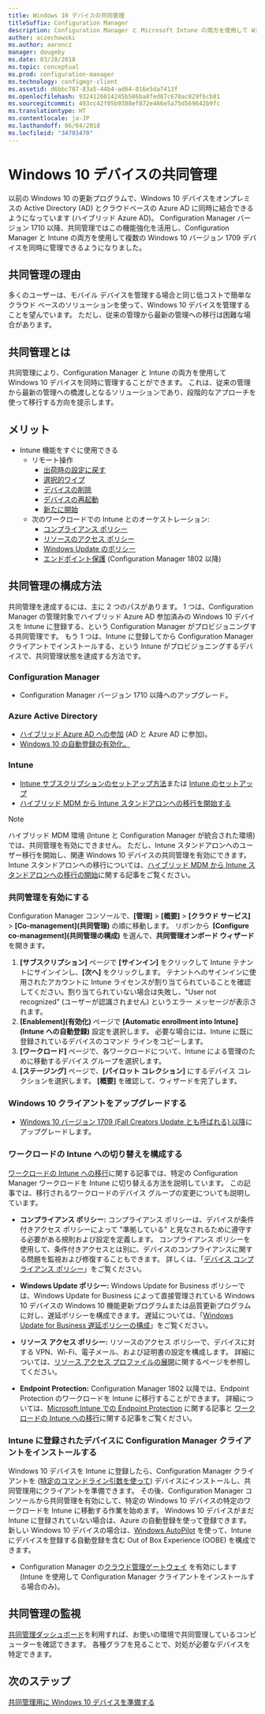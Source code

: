 ```yaml
---
title: Windows 10 デバイスの共同管理
titleSuffix: Configuration Manager
description: Configuration Manager と Microsoft Intune の両方を使用して Windows 10 デバイスを同時に管理する方法について説明します。
author: aczechowski
ms.author: aaroncz
manager: dougeby
ms.date: 03/28/2018
ms.topic: conceptual
ms.prod: configuration-manager
ms.technology: configmgr-client
ms.assetid: d6bbc787-83a5-44b4-ad64-016e5da7413f
ms.openlocfilehash: 9324126014245b586ba8fed87c670ac829f6cb81
ms.sourcegitcommit: 493cc42f05b9388ef872e466e5a75d569642b9fc
ms.translationtype: HT
ms.contentlocale: ja-JP
ms.lasthandoff: 06/04/2018
ms.locfileid: "34703470"
---
```

# <a name="co-management-for-windows-10-devices"></a>Windows 10 デバイスの共同管理    
 以前の Windows 10 の更新プログラムで、Windows 10 デバイスをオンプレミスの Active Directory (AD) とクラウドベースの Azure AD に同時に結合できるようになっています (ハイブリッド Azure AD)。 Configuration Manager バージョン 1710 以降、共同管理ではこの機能強化を活用し、Configuration Manager と Intune の両方を使用して複数の Windows 10 バージョン 1709 デバイスを同時に管理できるようになりました。 <!-- 1350871 -->
## <a name="why-co-management"></a>共同管理の理由
多くのユーザーは、モバイル デバイスを管理する場合と同じ低コストで簡単なクラウド ベースのソリューションを使って、Windows 10 デバイスを管理することを望んでいます。 ただし、従来の管理から最新の管理への移行は困難な場合があります。  
## <a name="what-is-co-management"></a>共同管理とは
共同管理により、Configuration Manager と Intune の両方を使用して Windows 10 デバイスを同時に管理することができます。 これは、従来の管理から最新の管理への橋渡しとなるソリューションであり、段階的なアプローチを使って移行する方向を提示します。

## <a name="benefits"></a>メリット 
- Intune 機能をすぐに使用できる 
    - リモート操作
        - [出荷時の設定に戻す](https://docs.microsoft.com/intune/devices-wipe#factory-reset)
        - [選択的ワイプ](https://docs.microsoft.com/intune/apps-selective-wipe)
        - [デバイスの削除](https://docs.microsoft.com/intune/devices-wipe#delete-devices-from-the-azure-active-directory-portal)
        - [デバイスの再起動](https://docs.microsoft.com/intune/device-restart)
        - [新たに開始](https://docs.microsoft.com/intune/device-fresh-start)
    - 次のワークロードでの Intune とのオーケストレーション:
        - [コンプライアンス ポリシー](https://docs.microsoft.com/intune/device-compliance-get-started)
        - [リソースのアクセス ポリシー](https://docs.microsoft.com/intune/device-profiles)
        - [Windows Update のポリシー](https://docs.microsoft.com/intune/windows-update-for-business-configure)
        - [エンドポイント保護](https://docs.microsoft.com/en-us/intune/endpoint-protection-windows-10) (Configuration Manager 1802 以降) <!-- 1357365 -->
    
## <a name="how-to-configure-co-management"></a>共同管理の構成方法
共同管理を達成するには、主に 2 つのパスがあります。 1 つは、Configuration Manager の管理対象でハイブリッド Azure AD 参加済みの Windows 10 デバイスを Intune に登録する、という Configuration Manager がプロビジョニングする共同管理です。 もう 1 つは、Intune に登録してから Configuration Manager クライアントでインストールする、という Intune がプロビジョニングするデバイスで、共同管理状態を達成する方法です。

### <a name="configuration-manager"></a>**Configuration Manager**
 -  Configuration Manager バージョン 1710 以降へのアップグレード。


### <a name="azure-active-directory"></a>**Azure Active Directory**
  - [ハイブリッド Azure AD への参加](https://docs.microsoft.com/azure/active-directory/device-management-hybrid-azuread-joined-devices-setup) (AD と Azure AD に参加)。
  - [Windows 10 の自動登録の有効化。](https://docs.microsoft.com/intune/windows-enroll)


### <a name="intune"></a>**Intune**
 - [Intune サブスクリプションのセットアップ方法](/sccm/mdm/deploy-use/configure-intune-subscription)または [Intune のセットアップ](/intune/setup-steps)  
 - [ハイブリッド MDM から Intune スタンドアロンへの移行を開始する](/sccm/mdm/deploy-use/migrate-hybridmdm-to-intunesa)  

> [!Note]  
> ハイブリッド MDM 環境 (Intune と Configuration Manager が統合された環境) では、共同管理を有効にできません。 ただし、Intune スタンドアロンへのユーザー移行を開始し、関連 Windows 10 デバイスの共同管理を有効にできます。 Intune スタンドアロンへの移行については、[ハイブリッド MDM から Intune スタンドアロンへの移行の開始](/sccm/mdm/deploy-use/migrate-hybridmdm-to-intunesa)に関する記事をご覧ください。  


### <a name="enable-co-management"></a>共同管理を有効にする 
 Configuration Manager コンソールで、**[管理]** > **[概要]** > **[クラウド サービス]** > **[Co-management]\(共同管理\)** の順に移動します。 リボンから  **[Configure co-management]\(共同管理の構成\)** を選んで、**共同管理オンボード ウィザード**を開きます。 
   
1. **[サブスクリプション]** ページで **[サインイン]** をクリックして Intune テナントにサインインし、**[次へ]** をクリックします。 テナントへのサインインに使用されたアカウントに Intune ライセンスが割り当てられていることを確認してください。割り当てられていない場合は失敗し、"User not recognized" (ユーザーが認識されません) というエラー メッセージが表示されます。   
2. **[Enablement]\(有効化\)** ページで **[Automatic enrollment into Intune]\(Intune への自動登録\)** 設定を選択します。 必要な場合には、Intune に既に登録されているデバイスのコマンド ラインをコピーします。 
3. **[ワークロード]** ページで、各ワークロードについて、Intune による管理のために移動するデバイス グループを選択します。
4. **[ステージング]** ページで、**[パイロット コレクション]** にするデバイス コレクションを選択します。 **[概要]** を確認して、ウィザードを完了します。 

### <a name="upgrade-windows-10-client"></a>Windows 10 クライアントをアップグレードする
- [Windows 10 バージョン 1709 (Fall Creators Update とも呼ばれる) 以降](/sccm/osd/deploy-use/manage-windows-as-a-service)にアップグレードします。

### <a name="configure-workloads-to-switch-to-intune"></a>ワークロードの Intune への切り替えを構成する 
[ワークロードの Intune への移行](/sccm/core/clients/manage/co-management-switch-workloads#Workloads-able-to-be-transitioned-to-Intune)に関する記事では、特定の Configuration Manager ワークロードを Intune に切り替える方法を説明しています。 この記事では、移行されるワークロードのデバイス グループの変更についても説明しています。

- **コンプライアンス ポリシー:** コンプライアンス ポリシーは、デバイスが条件付きアクセス ポリシーによって "準拠している" と見なされるために遵守する必要がある規則および設定を定義します。 コンプライアンス ポリシーを使用して、条件付きアクセスとは別に、デバイスのコンプライアンスに関する問題を監視および修復することもできます。 詳しくは、「[デバイス コンプライアンス ポリシー](https://docs.microsoft.com/intune/device-compliance-get-started)」をご覧ください。  

- **Windows Update ポリシー:** Windows Update for Business ポリシーでは、Windows Update for Business によって直接管理されている Windows 10 デバイスの Windows 10 機能更新プログラムまたは品質更新プログラムに対し、遅延ポリシーを構成できます。 遅延については、「[Windows Update for Business 遅延ポリシーの構成](https://docs.microsoft.com/intune/windows-update-for-business-configure)」をご覧ください。  

- **リソース アクセス ポリシー:** リソースのアクセス ポリシーで、デバイスに対する VPN、Wi-Fi、電子メール、および証明書の設定を構成します。 詳細については、[リソース アクセス プロファイルの展開](https://docs.microsoft.com/intune/device-profiles)に関するページを参照してください。

- **Endpoint Protection:** Configuration Manager 1802 以降では、Endpoint Protection のワークロードを Intune に移行することができます。 詳細については、[Microsoft Intune での Endpoint Protection](https://docs.microsoft.com/en-us/intune/endpoint-protection-windows-10)<!-- 1357365 --> に関する記事と [ワークロードの Intune への移行](/sccm/core/clients/manage/co-management-switch-workloads#Workloads-able-to-be-transitioned-to-Intune)に関する記事をご覧ください。


### <a name="install-configuration-manager-client-to-the-devices-enrolled-in-intune"></a>Intune に登録されたデバイスに Configuration Manager クライアントをインストールする
Windows 10 デバイスを Intune に登録したら、Configuration Manager クライアントを ([特定のコマンドライン引数を使って](/sccm/core/clients/manage/co-management-prepare#command-line-to-install-configuration-manager-client)) デバイスにインストールし、共同管理用にクライアントを準備できます。 その後、Configuration Manager コンソールから共同管理を有効にして、特定の Windows 10 デバイスの特定のワークロードを Intune に移動する作業を始めます。
Windows 10 デバイスがまだ Intune に登録されていない場合は、Azure の自動登録を使って登録できます。 新しい Windows 10 デバイスの場合は、[Windows AutoPilot](https://docs.microsoft.com/intune/enrollment-autopilot) を使って、Intune にデバイスを登録する自動登録を含む Out of Box Experience (OOBE) を構成できます。
 - Configuration Manager の[クラウド管理ゲートウェイ](/sccm/core/clients/manage/manage-clients-internet#cloud-management-gateway) を有効にします (Intune を使用して Configuration Manager クライアントをインストールする場合のみ)。

## <a name="monitor-co-management"></a>共同管理の監視
[共同管理ダッシュボード](/sccm/core/clients/manage/co-management-dashboard)を利用すれば、お使いの環境で共同管理しているコンピューターを確認できます。 各種グラフを見ることで、対処が必要なデバイスを特定できます。


## <a name="next-steps"></a>次のステップ
[共同管理用に Windows 10 デバイスを準備する](co-management-prepare.md)

